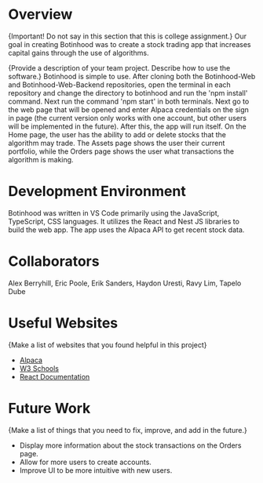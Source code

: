 # Overview

{Important! Do not say in this section that this is college assignment.}
Our goal in creating Botinhood was to create a stock trading app that increases capital gains through the use of algorithms.

{Provide a description of your team project. Describe how to use the software.}
Botinhood is simple to use. After cloning both the Botinhood-Web and Botinhood-Web-Backend repositories, open the terminal in each repository and change the directory
to botinhood and run the 'npm install' command. Next run the command 'npm start' in both terminals. Next go to the web page that will be opened and enter Alpaca credentials on the sign in page (the current version only works with one account, but other users will be implemented in the future). After this, the app will run itself. On the Home page, the user has the ability to add or delete stocks that the algorithm may trade. The Assets page shows the user their current portfolio, while the Orders page shows the user what transactions the algorithm is making.

# Development Environment

Botinhood was written in VS Code primarily using the JavaScript, TypeScript, CSS languages.
It utilizes the React and Nest JS libraries to build the web app. The app uses the Alpaca API to get recent stock data.

# Collaborators

Alex Berryhill, Eric Poole, Erik Sanders, Haydon Uresti, Ravy Lim, Tapelo Dube

# Useful Websites

{Make a list of websites that you found helpful in this project}

- [Alpaca](https://alpaca.markets/support/can-developers-enable-other-users-to-login-with-their-own-credentials)
- [W3 Schools](https://www.w3schools.com/jsref/jsref_includes_array.asp)
- [React Documentation](https://legacy.reactjs.org/docs/getting-started.html)

# Future Work

{Make a list of things that you need to fix, improve, and add in the future.}

- Display more information about the stock transactions on the Orders page.
- Allow for more users to create accounts.
- Improve UI to be more intuitive with new users.
